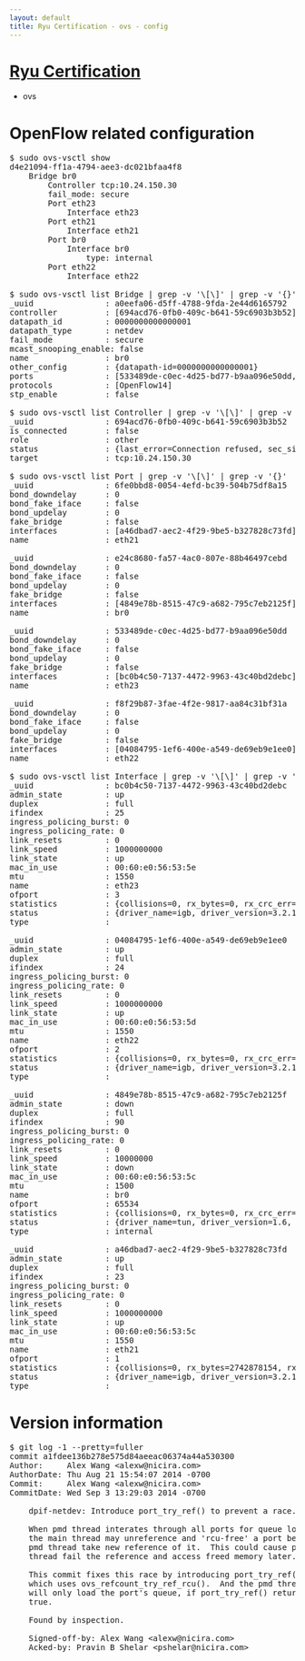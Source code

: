 ```yaml
---
layout: default
title: Ryu Certification - ovs - config
---
```

# [Ryu Certification](http://osrg.github.io/ryu/certification.html)
* ovs 

# OpenFlow related configuration
<pre>
$ sudo ovs-vsctl show
d4e21094-ff1a-4794-aee3-dc021bfaa4f8
    Bridge br0
        Controller tcp:10.24.150.30
        fail_mode: secure
        Port eth23
            Interface eth23
        Port eth21
            Interface eth21
        Port br0
            Interface br0
                type: internal
        Port eth22
            Interface eth22

$ sudo ovs-vsctl list Bridge | grep -v '\[\]' | grep -v '{}'
_uuid               : a0eefa06-d5ff-4788-9fda-2e44d6165792
controller          : [694acd76-0fb0-409c-b641-59c6903b3b52]
datapath_id         : 0000000000000001
datapath_type       : netdev
fail_mode           : secure
mcast_snooping_enable: false
name                : br0
other_config        : {datapath-id=0000000000000001}
ports               : [533489de-c0ec-4d25-bd77-b9aa096e50dd, 6fe0bbd8-0054-4efd-bc39-504b75df8a15, e24c8680-fa57-4ac0-807e-88b46497cebd, f8f29b87-3fae-4f2e-9817-aa84c31bf31a]
protocols           : [OpenFlow14]
stp_enable          : false

$ sudo ovs-vsctl list Controller | grep -v '\[\]' | grep -v '{}'
_uuid               : 694acd76-0fb0-409c-b641-59c6903b3b52
is_connected        : false
role                : other
status              : {last_error=Connection refused, sec_since_connect=676, sec_since_disconnect=7, state=BACKOFF}
target              : tcp:10.24.150.30

$ sudo ovs-vsctl list Port | grep -v '\[\]' | grep -v '{}'
_uuid               : 6fe0bbd8-0054-4efd-bc39-504b75df8a15
bond_downdelay      : 0
bond_fake_iface     : false
bond_updelay        : 0
fake_bridge         : false
interfaces          : [a46dbad7-aec2-4f29-9be5-b327828c73fd]
name                : eth21

_uuid               : e24c8680-fa57-4ac0-807e-88b46497cebd
bond_downdelay      : 0
bond_fake_iface     : false
bond_updelay        : 0
fake_bridge         : false
interfaces          : [4849e78b-8515-47c9-a682-795c7eb2125f]
name                : br0

_uuid               : 533489de-c0ec-4d25-bd77-b9aa096e50dd
bond_downdelay      : 0
bond_fake_iface     : false
bond_updelay        : 0
fake_bridge         : false
interfaces          : [bc0b4c50-7137-4472-9963-43c40bd2debc]
name                : eth23

_uuid               : f8f29b87-3fae-4f2e-9817-aa84c31bf31a
bond_downdelay      : 0
bond_fake_iface     : false
bond_updelay        : 0
fake_bridge         : false
interfaces          : [04084795-1ef6-400e-a549-de69eb9e1ee0]
name                : eth22

$ sudo ovs-vsctl list Interface | grep -v '\[\]' | grep -v '{}'
_uuid               : bc0b4c50-7137-4472-9963-43c40bd2debc
admin_state         : up
duplex              : full
ifindex             : 25
ingress_policing_burst: 0
ingress_policing_rate: 0
link_resets         : 0
link_speed          : 1000000000
link_state          : up
mac_in_use          : 00:60:e0:56:53:5e
mtu                 : 1550
name                : eth23
ofport              : 3
statistics          : {collisions=0, rx_bytes=0, rx_crc_err=0, rx_dropped=0, rx_errors=0, rx_frame_err=0, rx_over_err=0, rx_packets=0, tx_bytes=3256564500, tx_dropped=0, tx_errors=0, tx_packets=2171043}
status              : {driver_name=igb, driver_version=3.2.10-k, firmware_version=2.10-9}
type                : 

_uuid               : 04084795-1ef6-400e-a549-de69eb9e1ee0
admin_state         : up
duplex              : full
ifindex             : 24
ingress_policing_burst: 0
ingress_policing_rate: 0
link_resets         : 0
link_speed          : 1000000000
link_state          : up
mac_in_use          : 00:60:e0:56:53:5d
mtu                 : 1550
name                : eth22
ofport              : 2
statistics          : {collisions=0, rx_bytes=0, rx_crc_err=0, rx_dropped=0, rx_errors=0, rx_frame_err=0, rx_over_err=0, rx_packets=0, tx_bytes=1216038760, tx_dropped=0, tx_errors=0, tx_packets=23727762}
status              : {driver_name=igb, driver_version=3.2.10-k, firmware_version=2.10-9}
type                : 

_uuid               : 4849e78b-8515-47c9-a682-795c7eb2125f
admin_state         : down
duplex              : full
ifindex             : 90
ingress_policing_burst: 0
ingress_policing_rate: 0
link_resets         : 0
link_speed          : 10000000
link_state          : down
mac_in_use          : 00:60:e0:56:53:5c
mtu                 : 1500
name                : br0
ofport              : 65534
statistics          : {collisions=0, rx_bytes=0, rx_crc_err=0, rx_dropped=0, rx_errors=0, rx_frame_err=0, rx_over_err=0, rx_packets=0, tx_bytes=0, tx_dropped=0, tx_errors=0, tx_packets=0}
status              : {driver_name=tun, driver_version=1.6, firmware_version=N/A}
type                : internal

_uuid               : a46dbad7-aec2-4f29-9be5-b327828c73fd
admin_state         : up
duplex              : full
ifindex             : 23
ingress_policing_burst: 0
ingress_policing_rate: 0
link_resets         : 0
link_speed          : 1000000000
link_state          : up
mac_in_use          : 00:60:e0:56:53:5c
mtu                 : 1550
name                : eth21
ofport              : 1
statistics          : {collisions=0, rx_bytes=2742878154, rx_crc_err=0, rx_dropped=0, rx_errors=0, rx_frame_err=0, rx_over_err=0, rx_packets=33348444, tx_bytes=0, tx_dropped=0, tx_errors=0, tx_packets=0}
status              : {driver_name=igb, driver_version=3.2.10-k, firmware_version=2.10-9}
type                : 
</pre>

# Version information
<pre>
$ git log -1 --pretty=fuller
commit a1fdee136b278e575d84aeeac06374a44a530300
Author:     Alex Wang &lt;alexw@nicira.com&gt;
AuthorDate: Thu Aug 21 15:54:07 2014 -0700
Commit:     Alex Wang &lt;alexw@nicira.com&gt;
CommitDate: Wed Sep 3 13:29:03 2014 -0700

    dpif-netdev: Introduce port_try_ref&#40;&#41; to prevent a race.
    
    When pmd thread interates through all ports for queue loading,
    the main thread may unreference and 'rcu-free' a port before
    pmd thread take new reference of it.  This could cause pmd
    thread fail the reference and access freed memory later.
    
    This commit fixes this race by introducing port_try_ref&#40;&#41;
    which uses ovs_refcount_try_ref_rcu&#40;&#41;.  And the pmd thread
    will only load the port's queue, if port_try_ref&#40;&#41; returns
    true.
    
    Found by inspection.
    
    Signed-off-by: Alex Wang &lt;alexw@nicira.com&gt;
    Acked-by: Pravin B Shelar &lt;pshelar@nicira.com&gt;
</pre>
